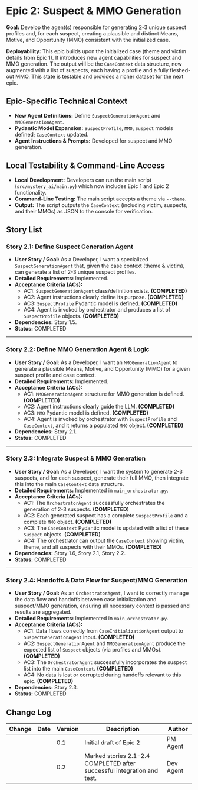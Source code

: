 # Epic 2: Suspect & MMO Generation

**Goal:** Develop the agent(s) responsible for generating 2-3 unique suspect profiles and, for each suspect, creating a plausible and distinct Means, Motive, and Opportunity (MMO) consistent with the initialized case.

**Deployability:** This epic builds upon the initialized case (theme and victim details from Epic 1). It introduces new agent capabilities for suspect and MMO generation. The output will be the `CaseContext` data structure, now augmented with a list of suspects, each having a profile and a fully fleshed-out MMO. This state is testable and provides a richer dataset for the next epic.

## Epic-Specific Technical Context

- **New Agent Definitions:** Define `SuspectGenerationAgent` and `MMOGenerationAgent`.
- **Pydantic Model Expansion:** `SuspectProfile`, `MMO`, `Suspect` models defined; `CaseContext` updated.
- **Agent Instructions & Prompts:** Developed for suspect and MMO generation.

## Local Testability & Command-Line Access

- **Local Development:** Developers can run the main script (`src/mystery_ai/main.py`) which now includes Epic 1 and Epic 2 functionality.
- **Command-Line Testing:** The main script accepts a theme via `--theme`.
- **Output:** The script outputs the `CaseContext` (including victim, suspects, and their MMOs) as JSON to the console for verification.

## Story List

### Story 2.1: Define Suspect Generation Agent

- **User Story / Goal:** As a Developer, I want a specialized `SuspectGenerationAgent` that, given the case context (theme & victim), can generate a list of 2-3 unique suspect profiles.
- **Detailed Requirements:** Implemented.
- **Acceptance Criteria (ACs):**
  - AC1: `SuspectGenerationAgent` class/definition exists. **(COMPLETED)**
  - AC2: Agent instructions clearly define its purpose. **(COMPLETED)**
  - AC3: `SuspectProfile` Pydantic model is defined. **(COMPLETED)**
  - AC4: Agent is invoked by orchestrator and produces a list of `SuspectProfile` objects. **(COMPLETED)**
- **Dependencies:** Story 1.5.
- **Status:** COMPLETED

---

### Story 2.2: Define MMO Generation Agent & Logic

- **User Story / Goal:** As a Developer, I want an `MMOGenerationAgent` to generate a plausible Means, Motive, and Opportunity (MMO) for a given suspect profile and case context.
- **Detailed Requirements:** Implemented.
- **Acceptance Criteria (ACs):**
  - AC1: `MMOGenerationAgent` structure for MMO generation is defined. **(COMPLETED)**
  - AC2: Agent instructions clearly guide the LLM. **(COMPLETED)**
  - AC3: `MMO` Pydantic model is defined. **(COMPLETED)**
  - AC4: Agent is invoked by orchestrator with `SuspectProfile` and `CaseContext`, and it returns a populated `MMO` object. **(COMPLETED)**
- **Dependencies:** Story 2.1.
- **Status:** COMPLETED

---

### Story 2.3: Integrate Suspect & MMO Generation

- **User Story / Goal:** As a Developer, I want the system to generate 2-3 suspects, and for each suspect, generate their full MMO, then integrate this into the main `CaseContext` data structure.
- **Detailed Requirements:** Implemented in `main_orchestrator.py`.
- **Acceptance Criteria (ACs):**
  - AC1: The `OrchestratorAgent` successfully orchestrates the generation of 2-3 suspects. **(COMPLETED)**
  - AC2: Each generated suspect has a complete `SuspectProfile` and a complete `MMO` object. **(COMPLETED)**
  - AC3: The `CaseContext` Pydantic model is updated with a list of these `Suspect` objects. **(COMPLETED)**
  - AC4: The orchestrator can output the `CaseContext` showing victim, theme, and all suspects with their MMOs. **(COMPLETED)**
- **Dependencies:** Story 1.6, Story 2.1, Story 2.2.
- **Status:** COMPLETED

---

### Story 2.4: Handoffs & Data Flow for Suspect/MMO Generation

- **User Story / Goal:** As an `OrchestratorAgent`, I want to correctly manage the data flow and handoffs between case initialization and suspect/MMO generation, ensuring all necessary context is passed and results are aggregated.
- **Detailed Requirements:** Implemented in `main_orchestrator.py`.
- **Acceptance Criteria (ACs):**
  - AC1: Data flows correctly from `CaseInitializationAgent` output to `SuspectGenerationAgent` input. **(COMPLETED)**
  - AC2: `SuspectGenerationAgent` and `MMOGenerationAgent` produce the expected list of `Suspect` objects (via profiles and MMOs). **(COMPLETED)**
  - AC3: The `OrchestratorAgent` successfully incorporates the suspect list into the main `CaseContext`. **(COMPLETED)**
  - AC4: No data is lost or corrupted during handoffs relevant to this epic. **(COMPLETED)**
- **Dependencies:** Story 2.3.
- **Status:** COMPLETED

## Change Log

| Change | Date | Version | Description | Author |
| ------ | ---- | ------- | ----------- | ------ |
|        |      | 0.1     | Initial draft of Epic 2 | PM Agent |
|        |      | 0.2     | Marked stories 2.1-2.4 COMPLETED after successful integration and test. | Dev Agent | 
